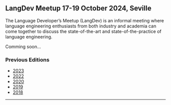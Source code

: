## LangDev Meetup 17-19 October 2024, Seville

The Language Developer’s Meetup (LangDev) is an informal meeting where language engineering enthusiasts from both industry and academia can come together to discuss the state-of-the-art and state-of-the-practice of language engineering.  

Comming soon...

### Previous Editions

* [2023](Langdev2023.html)
* [2022](Langdev2022.html)
* [2020](langdev2020.html)
* [2019](Langdev2019.html)
* [2018](Langdev2018.html)

---
